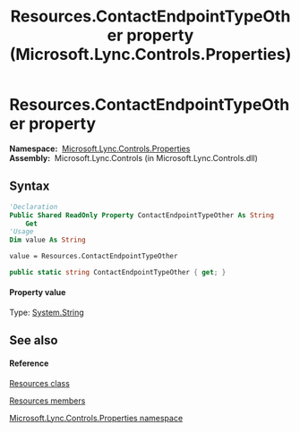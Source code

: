﻿---
title: Resources.ContactEndpointTypeOther property  (Microsoft.Lync.Controls.Properties)
TOCTitle: 'ContactEndpointTypeOther property '
ms:assetid: P:Microsoft.Lync.Controls.Properties.Resources.ContactEndpointTypeOther_DI_3_UC_OCS14MrefLyncWPF
ms:mtpsurl: https://msdn.microsoft.com/en-us/library/microsoft.lync.controls.properties.resources.contactendpointtypeother_di_3_uc_ocs14mreflyncwpf(v=office.15)
ms:contentKeyID: 48599635
ms.date: 07/28/2014
mtps_version: v=office.15
f1_keywords:
- Microsoft.Lync.Controls.Properties.Resources.ContactEndpointTypeOther
dev_langs:
- CSharp
- JScript
- VB
- other
---

# Resources.ContactEndpointTypeOther property

**Namespace:**  [Microsoft.Lync.Controls.Properties](microsoft-lync-controls-properties-namespace_1.md)  
**Assembly:**  Microsoft.Lync.Controls (in Microsoft.Lync.Controls.dll)

## Syntax

``` vb
'Declaration
Public Shared ReadOnly Property ContactEndpointTypeOther As String
    Get
'Usage
Dim value As String

value = Resources.ContactEndpointTypeOther
```

``` csharp
public static string ContactEndpointTypeOther { get; }
```

#### Property value

Type: [System.String](http://msdn2.microsoft.com/en-us/library/s1wwdcbf)  

## See also

#### Reference

[Resources class](resources-class-microsoft-lync-controls-properties_1.md)

[Resources members](resources-members-microsoft-lync-controls-properties_1.md)

[Microsoft.Lync.Controls.Properties namespace](microsoft-lync-controls-properties-namespace_1.md)

